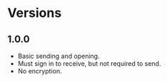 # Versions

## 1.0.0

- Basic sending and opening.
- Must sign in to receive, but not required to send.
- No encryption.
